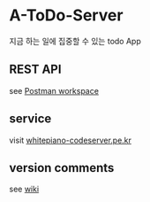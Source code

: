 # A-ToDo-Server

지금 하는 일에 집중할 수 있는 todo App

## REST API

see [Postman workspace](https://www.postman.com/whitepianow/workspace/a-todo)

## service

visit [whitepiano-codeserver.pe.kr](http://whitepiano-codeserver.pe.kr/)

## version comments

see [wiki](https://github.com/goldentrash/A-ToDo-Server/wiki)
